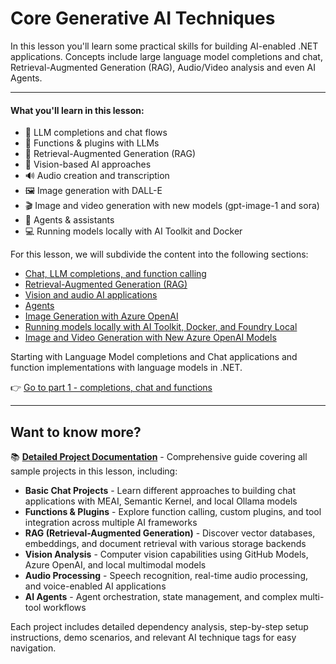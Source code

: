 # Core Generative AI Techniques

In this lesson you'll learn some practical skills for building AI-enabled .NET applications. Concepts include large language model completions and chat, Retrieval-Augmented Generation (RAG), Audio/Video analysis and even AI Agents.

---

#### What you'll learn in this lesson:

- 🌟 LLM completions and chat flows
- 🔗 Functions & plugins with LLMs
- 🔎 Retrieval-Augmented Generation (RAG)
- 👀 Vision-based AI approaches
- 🔊 Audio creation and transcription
- 🖼️ Image generation with DALL-E
- 🎬 Image and video generation with new models (gpt-image-1 and sora)
- 🧩 Agents & assistants
- 💻 Running models locally with AI Toolkit and Docker

For this lesson, we will subdivide the content into the following sections:

- [Chat, LLM completions, and function calling](./01-lm-completions-functions.md)
- [Retrieval-Augmented Generation (RAG)](./02-retrieval-augmented-generation.md)
- [Vision and audio AI applications](./03-vision-audio.md)
- [Agents](04-agents.md)
- [Image Generation with Azure OpenAI](./05-ImageGenerationOpenAI.md)
- [Running models locally with AI Toolkit, Docker, and Foundry Local](./06-LocalModelRunners.md)
- [Image and Video Generation with New Azure OpenAI Models](./07-ImageVideoGenerationNewModels.md)

Starting with Language Model completions and Chat applications and function implementations with language models in .NET.

👉 [Go to part 1 - completions, chat and functions](./01-lm-completions-functions.md)

---

## Want to know more?

📚 **[Detailed Project Documentation](./docs/projects-documentation.md)** - Comprehensive guide covering all sample projects in this lesson, including:

- **Basic Chat Projects** - Learn different approaches to building chat applications with MEAI, Semantic Kernel, and local Ollama models
- **Functions & Plugins** - Explore function calling, custom plugins, and tool integration across multiple AI frameworks  
- **RAG (Retrieval-Augmented Generation)** - Discover vector databases, embeddings, and document retrieval with various storage backends
- **Vision Analysis** - Computer vision capabilities using GitHub Models, Azure OpenAI, and local multimodal models
- **Audio Processing** - Speech recognition, real-time audio processing, and voice-enabled AI applications
- **AI Agents** - Agent orchestration, state management, and complex multi-tool workflows

Each project includes detailed dependency analysis, step-by-step setup instructions, demo scenarios, and relevant AI technique tags for easy navigation.
